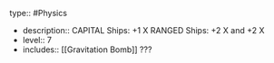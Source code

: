 type:: #Physics

- description:: CAPITAL Ships: +1 X RANGED Ships: +2 X and +2 X
- level:: 7
- includes:: [[Gravitation Bomb]] ???